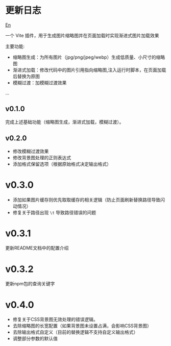 # 更新日志

[En](./README_en.md)

一个 Vite 插件，用于生成图片缩略图并在页面加载时实现渐进式图片加载效果

主要功能:

 - 缩略图生成：为所有图片（jpg/png/jpeg/webp）生成低质量、小尺寸的缩略图
 - 渐进式加载：修改代码中的图片引用指向缩略图,注入运行时脚本，在页面加载后替换为原图
 - 模糊过渡：加模糊过渡效果

...

## v0.1.0

  完成上述基础功能（缩略图生成，渐进式加载，模糊过渡）。

## v0.2.0

 - 修改模糊过渡效果
 - 修改背景图处理的正则表达式
 - 添加格式保留选项（根据原始格式决定输出格式）

# v0.3.0

 - 添加如果图片缓存则优先取取缓存的相关逻辑（防止页面刷新替换路径导致闪动情况）
 - 修复关于路径出现 `\t` 导致路径错误的问题

# v0.3.1

  更新README文档中的配置介绍

# v0.3.2

  更新npm包的查询关键字

# v0.4.0

 - 修复关于CSS背景图无效处理的错误逻辑。
 - 去除缩略图的长宽配置（如果背景图未设置占满，会影响CSS背景图）
 - 去除输出格式自定义（目前的替换逻辑不支持自定义输出格式）
 - 调整部分参数的默认值